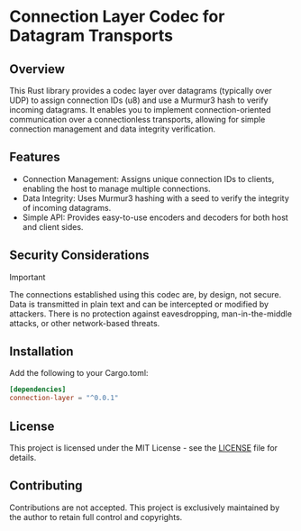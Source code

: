 # Connection Layer Codec for Datagram Transports

## Overview

This Rust library provides a codec layer over datagrams (typically over UDP) to assign
connection IDs (u8) and use a Murmur3 hash to verify incoming datagrams.
It enables you to implement connection-oriented communication over a connectionless transports,
allowing for simple connection management and data integrity verification.

## Features

* Connection Management: Assigns unique connection IDs to clients, enabling the host to manage multiple connections.
* Data Integrity: Uses Murmur3 hashing with a seed to verify the integrity of incoming datagrams.
* Simple API: Provides easy-to-use encoders and decoders for both host and client sides.

## Security Considerations

> [!IMPORTANT]
> The connections established using this codec are, by design, not secure. 
> Data is transmitted in plain text and can be intercepted or modified by attackers. 
> There is no protection against eavesdropping, man-in-the-middle attacks, 
> or other network-based threats.

## Installation

Add the following to your Cargo.toml:

```toml
[dependencies]
connection-layer = "^0.0.1"
```

## License

This project is licensed under the MIT License - see the [LICENSE](LICENSE) file for details.

## Contributing

Contributions are not accepted. This project is exclusively maintained by the author to retain full control and
copyrights.
